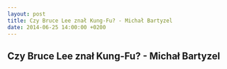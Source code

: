 ```yaml
---
layout: post
title: Czy Bruce Lee znał Kung-Fu? - Michał Bartyzel
date: 2014-06-25 14:00:00 +0200
---
```

Czy Bruce Lee znał Kung-Fu? - Michał Bartyzel
-----------------
